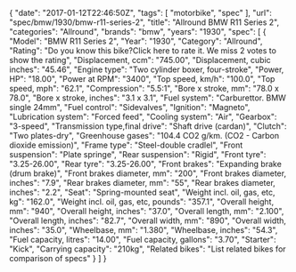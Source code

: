 {
    "date": "2017-01-12T22:46:50Z",
    "tags": [
        "motorbike",
        "spec"
    ],
    "url": "spec\/bmw\/1930\/bmw-r11-series-2",
    "title": "Allround BMW R11 Series 2",
    "categories": "Allround",
    "brands": "bmw",
    "years": "1930",
    "spec": [
        {
            "Model": "BMW R11 Series 2",
            "Year": "1930",
            "Category": "Allround",
            "Rating": "Do you know this bike?Click here to rate it. We miss 2 votes to show the rating",
            "Displacement, ccm": "745.00",
            "Displacement, cubic inches": "45.46",
            "Engine type": "Two cylinder boxer, four-stroke",
            "Power, HP": "18.00",
            "Power at RPM": "3400",
            "Top speed, km\/h": "100.0",
            "Top speed, mph": "62.1",
            "Compression": "5.5:1",
            "Bore x stroke, mm": "78.0 x 78.0",
            "Bore x stroke, inches": "3.1 x 3.1",
            "Fuel system": "Carburettor. BMW single 24mm",
            "Fuel control": "Sidevalves",
            "Ignition": "Magneto",
            "Lubrication system": "Forced feed",
            "Cooling system": "Air",
            "Gearbox": "3-speed",
            "Transmission type,final drive": "Shaft drive (cardan)",
            "Clutch": "Two plates-dry",
            "Greenhouse gases": "104.4 CO2 g\/km. (CO2 - Carbon dioxide emission)",
            "Frame type": "Steel-double cradlel",
            "Front suspension": "Plate springe",
            "Rear suspension": "Rigid",
            "Front tyre": "3.25-26.00",
            "Rear tyre": "3.25-26.00",
            "Front brakes": "Expanding brake (drum brake)",
            "Front brakes diameter, mm": "200",
            "Front brakes diameter, inches": "7.9",
            "Rear brakes diameter, mm": "55",
            "Rear brakes diameter, inches": "2.2",
            "Seat": "Spring-mounted seat",
            "Weight incl. oil, gas, etc, kg": "162.0",
            "Weight incl. oil, gas, etc, pounds": "357.1",
            "Overall height, mm": "940",
            "Overall height, inches": "37.0",
            "Overall length, mm": "2.100",
            "Overall length, inches": "82.7",
            "Overall width, mm": "890",
            "Overall width, inches": "35.0",
            "Wheelbase, mm": "1.380",
            "Wheelbase, inches": "54.3",
            "Fuel capacity, litres": "14.00",
            "Fuel capacity, gallons": "3.70",
            "Starter": "Kick",
            "Carrying capacity": "210kg",
            "Related bikes": "List related bikes for comparison of specs"
        }
    ]
}